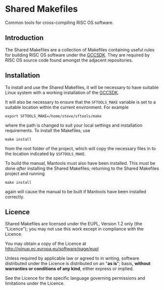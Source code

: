 Shared Makefiles
================

Common tools for cross-compiling RISC OS software.


Introduction
------------

The Shared Makefiles are a collection of Makefiles containing useful rules for building RISC OS software under the [GCCSDK](http://www.riscos.info/index.php/GCCSDK). They are required by RISC OS source code found amongst the adjacent repositories.


Installation
------------

To install and use the Shared Makefiles, it will be necessary to have suitable Linux system with a working installation of the [GCCSDK](http://www.riscos.info/index.php/GCCSDK).

It will also be necessary to ensure that the `SFTOOLS_MAKE` variable is set to a suitable location within the current environment. For example

	export SFTOOLS_MAKE=/home/steve/sftools/make

where the path is changed to suit your local settings and installation requirements. To install the Makefiles, use

	make install

from the root folder of the project, which will copy the necessary files in to the location indicated by `$SFTOOLS_MAKE`.

To build the manual, Mantools must also have been installed. This must be done *after* installing the Shared Makefiles; returning to the Shared Makefiles project and running

	make install

again will cause the manual to be built if Mantools have been installed correctly.


Licence
-------

Shared Makefiles are licensed under the EUPL, Version 1.2 only (the "Licence"); you may not use this work except in compliance with the Licence.

You may obtain a copy of the Licence at <http://joinup.ec.europa.eu/software/page/eupl>

Unless required by applicable law or agreed to in writing, software distributed under the Licence is distributed on an "**as is**"; basis, **without warranties or conditions of any kind**, either express or implied.

See the Licence for the specific language governing permissions and limitations under the Licence.